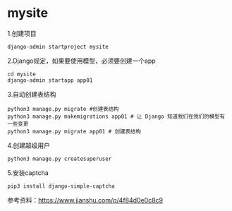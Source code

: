 # mysite

1.创建项目
```
django-admin startproject mysite
```



2.Django规定，如果要使用模型，必须要创建一个app
```
cd mysite
django-admin startapp app01
```


3.自动创建表结构
```
python3 manage.py migrate #创建表结构
python3 manage.py makemigrations app01 # 让 Django 知道我们在我们的模型有一些变更
python3 manage.py migrate app01 # 创建表结构
```

4.创建超级用户
```
python3 manage.py createsuperuser
```
5.安装captcha
```
pip3 install django-simple-captcha
```


参考资料：https://www.jianshu.com/p/4f84d0e0c8c9    